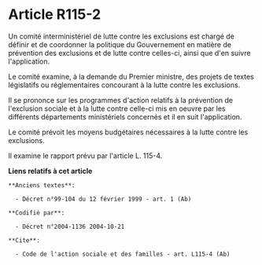 # Article R115-2

Un comité interministériel de lutte contre les exclusions est chargé de définir et de coordonner la politique du Gouvernement
en matière de prévention des exclusions et de lutte contre celles-ci, ainsi que d'en suivre l'application. 

Le comité examine, à la demande du Premier ministre, des projets de textes législatifs ou réglementaires concourant à la
lutte contre les exclusions. 

Il se prononce sur les programmes d'action relatifs à la prévention de l'exclusion sociale et à la lutte contre celle-ci mis
en oeuvre par les différents départements ministériels concernés et il en suit l'application. 

Le comité prévoit les moyens budgétaires nécessaires à la lutte contre les exclusions. 

Il examine le rapport prévu par l'article L. 115-4.

**Liens relatifs à cet article**

	**Anciens textes**:

	  - Décret n°99-104 du 12 février 1999 - art. 1 (Ab)

	**Codifié par**:

	  - Décret n°2004-1136 2004-10-21

	**Cite**:

	  - Code de l'action sociale et des familles - art. L115-4 (Ab)
